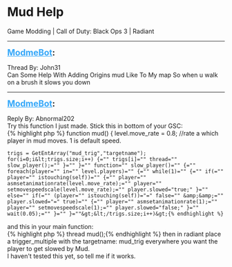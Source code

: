 # Mud Help
Game Modding | Call of Duty: Black Ops 3 | Radiant

---
<strong style="font-size: 1.4em;"><span style="text-decoration: underline;text-decoration-color: #34a7f9;"><span style="color:#34a7f9;">ModmeBot</span></span>:</strong>

<p>Thread By: John31<br />Can Some Help With Adding Origins mud Like To My map So when u walk on a brush it slows you down</p>

---
<strong style="font-size: 1.4em;"><span style="text-decoration: underline;text-decoration-color: #34a7f9;"><span style="color:#34a7f9;">ModmeBot</span></span>:</strong>

<p>Reply By: Abnormal202<br />Try this function I just made. Stick this in bottom of your GSC:<br />{% highlight php %}
function mud()
{
	level.move_rate = 0.8; //rate a which player in mud moves. 1 is default speed.
	
	trigs = GetEntArray("mud_trig","targetname");
	for(i=0;i&lt;trigs.size;i++) {="" trigs[i]="" thread="" slow_player();="" }="" }="" function="" slow_player()="" {="" foreach(player="" in="" level.players)="" {="" while(1)="" {="" if(="" player="" istouching(self))="" {="" player="" asmsetanimationrate(level.move_rate);="" player="" setmovespeedscale(level.move_rate);="" player.slowed="true;" }="" else="" if(="" (player="" istouching(self))="=" false="" &amp;&amp;="" player.slowed="=" true)="" {="" player="" asmsetanimationrate(1);="" player="" setmovespeedscale(1);="" player.slowed="false;" }="" wait(0.05);="" }="" }=""&gt;&lt;/trigs.size;i++)&gt;{% endhighlight %}
and this in your main function:<br />{% highlight php %}
thread mud();{% endhighlight %}
then in radiant place a trigger_multiple with the targetname: mud_trig everywhere you want the player to get slowed by Mud.<br />I haven&#39;t tested this yet, so tell me if it works.</p>
